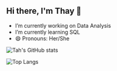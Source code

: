 ## Hi there, I'm Thay 👋

- I’m currently working on Data Analysis
- I’m currently learning SQL
- 😄 Pronouns: Her/She

![Tah's GitHub stats](https://github-readme-stats.vercel.app/api?username=tahvicentini&show_icons=true&theme=tokyonight)

![Top Langs](https://github-readme-stats.vercel.app/api/top-langs/?username=tahvicentini&layout=compact)


